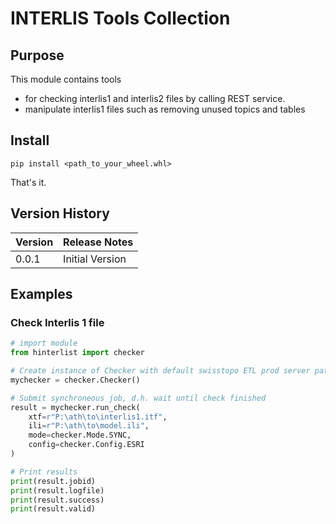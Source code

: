 # INTERLIS Tools Collection

## Purpose
This module contains tools 
* for checking interlis1 and interlis2 files by calling REST service.
* manipulate interlis1 files such as removing unused topics and tables

## Install
``pip install <path_to_your_wheel.whl>``

That's it.

## Version History
Version|Release Notes
---|---
0.0.1|Initial Version

## Examples
### Check Interlis 1 file

```python
# import module
from hinterlist import checker

# Create instance of Checker with default swisstopo ETL prod server paths:
mychecker = checker.Checker()

# Submit synchroneous job, d.h. wait until check finished
result = mychecker.run_check(
    xtf=r"P:\ath\to\interlis1.itf",
    ili=r"P:\ath\to\model.ili",
    mode=checker.Mode.SYNC,
    config=checker.Config.ESRI
)

# Print results
print(result.jobid)
print(result.logfile)
print(result.success)
print(result.valid)

```
